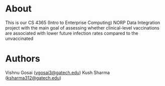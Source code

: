 # About
This is our CS 4365 (Intro to Enterprise Computing) NORP Data Integration project with the main goal of assessing whether clinical-level vaccinations are associated with lower future infection rates compared to the unvaccinated

# Authors
Vishnu Gosai (vgosai3@gatech.edu)
Kush Sharma (ksharma312@gatech.edu)

